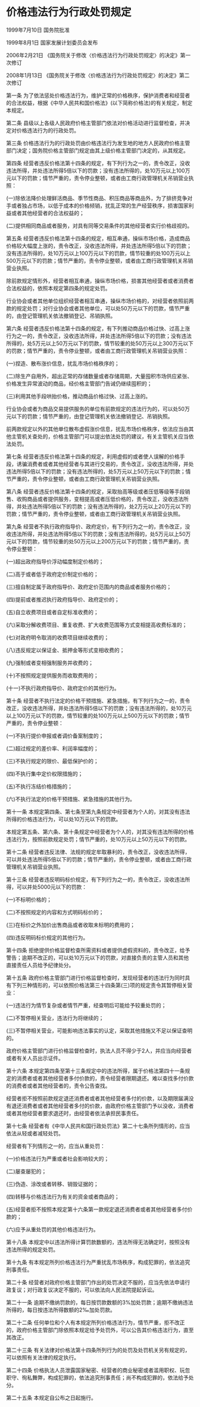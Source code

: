 # 价格违法行为行政处罚规定

1999年7月10日 国务院批准　

1999年8月1日 国家发展计划委员会发布　

2006年2月21日 《国务院关于修改〈价格违法行为行政处罚规定〉的决定》第一次修订　

2008年1月13日 《国务院关于修改〈价格违法行为行政处罚规定〉的决定》第二次修订　

<!-- INFO END -->

第一条 为了依法惩处价格违法行为，维护正常的价格秩序，保护消费者和经营者的合法权益，根据《中华人民共和国价格法》(以下简称价格法)的有关规定，制定本规定。

第二条 县级以上各级人民政府价格主管部门依法对价格活动进行监督检查，并决定对价格违法行为的行政处罚。

第三条 价格违法行为的行政处罚由价格违法行为发生地的地方人民政府价格主管部门决定；国务院价格主管部门规定由其上级价格主管部门决定的，从其规定。

第四条 经营者违反价格法第十四条的规定，有下列行为之一的，责令改正，没收违法所得，并处违法所得5倍以下的罚款；没有违法所得的，处10万元以上100万元以下的罚款；情节严重的，责令停业整顿，或者由工商行政管理机关吊销营业执照：

(一)除依法降价处理鲜活商品、季节性商品、积压商品等商品外，为了排挤竞争对手或者独占市场，以低于成本的价格倾销，扰乱正常的生产经营秩序，损害国家利益或者其他经营者的合法权益的；

(二)提供相同商品或者服务，对具有同等交易条件的其他经营者实行价格歧视的。

第五条 经营者违反价格法第十四条的规定，相互串通，操纵市场价格，造成商品价格较大幅度上涨的，责令改正，没收违法所得，并处违法所得5倍以下的罚款；没有违法所得的，处10万元以上100万元以下的罚款，情节较重的处100万元以上500万元以下的罚款；情节严重的，责令停业整顿，或者由工商行政管理机关吊销营业执照。

除前款规定情形外，经营者相互串通，操纵市场价格，损害其他经营者或者消费者合法权益的，依照本规定第四条的规定处罚。

行业协会或者其他单位组织经营者相互串通，操纵市场价格的，对经营者依照前两款的规定处罚；对行业协会或者其他单位，可以处50万元以下的罚款，情节严重的，由登记管理机关依法撤销登记、吊销执照。

第六条 经营者违反价格法第十四条的规定，有下列推动商品价格过快、过高上涨行为之一的，责令改正，没收违法所得，并处违法所得5倍以下的罚款；没有违法所得的，处5万元以上50万元以下的罚款，情节较重的处50万元以上300万元以下的罚款；情节严重的，责令停业整顿，或者由工商行政管理机关吊销营业执照：

(一)捏造、散布涨价信息，扰乱市场价格秩序的；

(二)除生产自用外，超出正常的存储数量或者存储周期，大量囤积市场供应紧张、价格发生异常波动的商品，经价格主管部门告诫仍继续囤积的；

(三)利用其他手段哄抬价格，推动商品价格过快、过高上涨的。

行业协会或者为商品交易提供服务的单位有前款规定的违法行为的，可以处50万元以下的罚款；情节严重的，由登记管理机关依法撤销登记、吊销执照。

前两款规定以外的其他单位散布虚假涨价信息，扰乱市场价格秩序，依法应当由其他主管机关查处的，价格主管部门可以提出依法处罚的建议，有关主管机关应当依法处罚。

第七条 经营者违反价格法第十四条的规定，利用虚假的或者使人误解的价格手段，诱骗消费者或者其他经营者与其进行交易的，责令改正，没收违法所得，并处违法所得5倍以下的罚款；没有违法所得的，处5万元以上50万元以下的罚款；情节严重的，责令停业整顿，或者由工商行政管理机关吊销营业执照。

第八条 经营者违反价格法第十四条的规定，采取抬高等级或者压低等级等手段销售、收购商品或者提供服务，变相提高或者压低价格的，责令改正，没收违法所得，并处违法所得5倍以下的罚款；没有违法所得的，处2万元以上20万元以下的罚款；情节严重的，责令停业整顿，或者由工商行政管理机关吊销营业执照。

第九条 经营者不执行政府指导价、政府定价，有下列行为之一的，责令改正，没收违法所得，并处违法所得5倍以下的罚款；没有违法所得的，处5万元以上50万元以下的罚款，情节较重的处50万元以上200万元以下的罚款；情节严重的，责令停业整顿：

(一)超出政府指导价浮动幅度制定价格的；

(二)高于或者低于政府定价制定价格的；

(三)擅自制定属于政府指导价、政府定价范围内的商品或者服务价格的；

(四)提前或者推迟执行政府指导价、政府定价的；

(五)自立收费项目或者自定标准收费的；

(六)采取分解收费项目、重复收费、扩大收费范围等方式变相提高收费标准的；

(七)对政府明令取消的收费项目继续收费的；

(八)违反规定以保证金、抵押金等形式变相收费的；

(九)强制或者变相强制服务并收费的；

(十)不按照规定提供服务而收取费用的；

(十一)不执行政府指导价、政府定价的其他行为。

第十条 经营者不执行法定的价格干预措施、紧急措施，有下列行为之一的，责令改正，没收违法所得，并处违法所得5倍以下的罚款；没有违法所得的，处10万元以上100万元以下的罚款，情节较重的处100万元以上500万元以下的罚款；情节严重的，责令停业整顿：

(一)不执行提价申报或者调价备案制度的；

(二)超过规定的差价率、利润率幅度的；

(三)不执行规定的限价、最低保护价的；

(四)不执行集中定价权限措施的；

(五)不执行冻结价格措施的；

(六)不执行法定的价格干预措施、紧急措施的其他行为。

第十一条 本规定第四条、第七条至第九条规定中经营者为个人的，对其没有违法所得的价格违法行为，可以处10万元以下的罚款。

本规定第五条、第六条、第十条规定中经营者为个人的，对其没有违法所得的价格违法行为，按照前款规定处罚；情节严重的，处10万元以上50万元以下的罚款。

第十二条 经营者违反法律、法规的规定牟取暴利的，责令改正，没收违法所得，可以并处违法所得5倍以下的罚款；情节严重的，责令停业整顿，或者由工商行政管理机关吊销营业执照。

第十三条 经营者违反明码标价规定，有下列行为之一的，责令改正，没收违法所得，可以并处5000元以下的罚款：

(一)不标明价格的；

(二)不按照规定的内容和方式明码标价的；

(三)在标价之外加价出售商品或者收取未标明的费用的；

(四)违反明码标价规定的其他行为。

第十四条 拒绝提供价格监督检查所需资料或者提供虚假资料的，责令改正，给予警告；逾期不改正的，可以处10万元以下的罚款，对直接负责的主管人员和其他直接责任人员给予纪律处分。

第十五条 政府价格主管部门进行价格监督检查时，发现经营者的违法行为同时具有下列三种情形的，可以依照价格法第三十四条第(三)项的规定责令其暂停相关营业：

(一)违法行为情节复杂或者情节严重，经查明后可能给予较重处罚的；

(二)不暂停相关营业，违法行为将继续的；

(三)不暂停相关营业，可能影响违法事实的认定，采取其他措施又不足以保证查明的。

政府价格主管部门进行价格监督检查时，执法人员不得少于2人，并应当向经营者或者有关人员出示证件。

第十六条 本规定第四条至第十三条规定中的违法所得，属于价格法第四十一条规定的消费者或者其他经营者多付价款的，责令经营者限期退还。难以查找多付价款的消费者或者其他经营者的，责令公告查找。

经营者拒不按照前款规定退还消费者或者其他经营者多付的价款，以及期限届满没有退还消费者或者其他经营者多付的价款，由政府价格主管部门予以没收，消费者或者其他经营者要求退还时，由经营者依法承担民事责任。

第十七条 经营者有《中华人民共和国行政处罚法》第二十七条所列情形的，应当依法从轻或者减轻处罚。

经营者有下列情形之一的，应当从重处罚：

(一)价格违法行为严重或者社会影响较大的；

(二)屡查屡犯的；

(三)伪造、涂改或者转移、销毁证据的；

(四)转移与价格违法行为有关的资金或者商品的；

(五)经营者拒不按照本规定第十六条第一款规定退还消费者或者其他经营者多付价款的；

(六)应予从重处罚的其他价格违法行为。

第十八条 本规定中以违法所得计算罚款数额的，违法所得无法确定时，按照没有违法所得的规定处罚。

第十九条 有本规定所列价格违法行为严重扰乱市场秩序，构成犯罪的，依法追究刑事责任。

第二十条 经营者对政府价格主管部门作出的处罚决定不服的，应当先依法申请行政复议；对行政复议决定不服的，可以依法向人民法院提起诉讼。

第二十一条 逾期不缴纳罚款的，每日按罚款数额的3%加处罚款；逾期不缴纳违法所得的，每日按违法所得数额的2‰加处罚款。

第二十二条 任何单位和个人有本规定所列价格违法行为，情节严重，拒不改正的，政府价格主管部门除依照本规定给予处罚外，可以公告其价格违法行为，直至其改正。

第二十三条 有关法律对价格法第十四条所列行为的处罚及处罚机关另有规定的，可以依照有关法律的规定执行。

第二十四条 价格执法人员泄露国家秘密、经营者的商业秘密或者滥用职权、玩忽职守、徇私舞弊，构成犯罪的，依法追究刑事责任；尚不构成犯罪的，依法给予处分。

第二十五条 本规定自公布之日起施行。